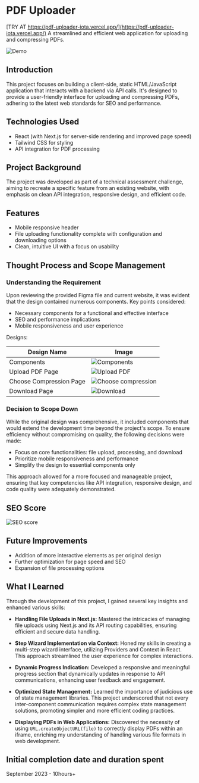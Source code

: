 # PDF Uploader

[TRY AT https://pdf-uploader-iota.vercel.app/](https://pdf-uploader-iota.vercel.app/)
A streamlined and efficient web application for uploading and compressing PDFs.

![Demo](./assets/demo.gif)

## Introduction

This project focuses on building a client-side, static HTML/JavaScript application that interacts with a backend via API calls. It's designed to provide a user-friendly interface for uploading and compressing PDFs, adhering to the latest web standards for SEO and performance.

## Technologies Used

- React (with Next.js for server-side rendering and improved page speed)
- Tailwind CSS for styling
- API integration for PDF processing

## Project Background

The project was developed as part of a technical assessment challenge, aiming to recreate a specific feature from an existing website, with emphasis on clean API integration, responsive design, and efficient code.

## Features

- Mobile responsive header
- File uploading functionality complete with configuration and downloading options
- Clean, intuitive UI with a focus on usability

## Thought Process and Scope Management

### Understanding the Requirement

Upon reviewing the provided Figma file and current website, it was evident that the design contained numerous components. Key points considered:

- Necessary components for a functional and effective interface
- SEO and performance implications
- Mobile responsiveness and user experience

Designs:

| Design Name             | Image                                         |
| ----------------------- | --------------------------------------------- |
| Components              | ![Components](./assets/components.png)        |
| Upload PDF Page         | ![Upload PDF](./assets/select_files.png)      |
| Choose Compression Page | ![Choose compression](./assets/customize.png) |
| Download Page           | ![Download](./assets/download.jpeg)           |

### Decision to Scope Down

While the original design was comprehensive, it included components that would extend the development time beyond the project's scope. To ensure efficiency without compromising on quality, the following decisions were made:

- Focus on core functionalities: file upload, processing, and download
- Prioritize mobile responsiveness and performance
- Simplify the design to essential components only

This approach allowed for a more focused and manageable project, ensuring that key competencies like API integration, responsive design, and code quality were adequately demonstrated.

## SEO Score

![SEO score](https://github.com/mmehmetAliIzci/CodePortfolio-Frontend/assets/7356299/f00c6b37-454b-4f21-90b6-92b6baea44db)

## Future Improvements

- Addition of more interactive elements as per original design
- Further optimization for page speed and SEO
- Expansion of file processing options

## What I Learned

Through the development of this project, I gained several key insights and enhanced various skills:

- **Handling File Uploads in Next.js:** Mastered the intricacies of managing file uploads using Next.js and its API routing capabilities, ensuring efficient and secure data handling.

- **Step Wizard Implementation via Context:** Honed my skills in creating a multi-step wizard interface, utilizing Providers and Context in React. This approach streamlined the user experience for complex interactions.

- **Dynamic Progress Indication:** Developed a responsive and meaningful progress section that dynamically updates in response to API communications, enhancing user feedback and engagement.

- **Optimized State Management:** Learned the importance of judicious use of state management libraries. This project underscored that not every inter-component communication requires complex state management solutions, promoting simpler and more efficient coding practices.

- **Displaying PDFs in Web Applications:** Discovered the necessity of using `URL.createObjectURL(file)` to correctly display PDFs within an iframe, enriching my understanding of handling various file formats in web development.

## Initial completion date and duration spent

September 2023 - 10hours+
